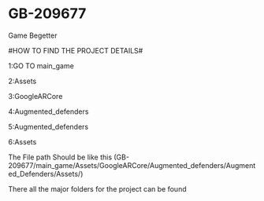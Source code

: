 # GB-209677
Game Begetter

#HOW TO FIND THE PROJECT DETAILS#



1:GO TO main_game



2:Assets



3:GoogleARCore



4:Augmented_defenders


5:Augmented_defenders


6:Assets


The File path Should be like this (GB-209677/main_game/Assets/GoogleARCore/Augmented_defenders/Augmented_Defenders/Assets/)


There all the major folders for the project can be found
